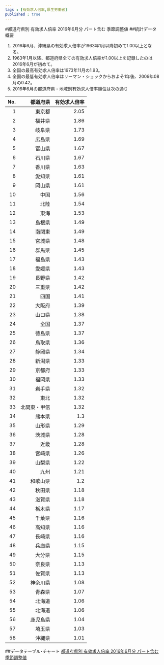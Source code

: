 ```yaml
--- 
tags : [有効求人倍率,厚生労働省] 
published : true
---
```

#都道府県別 有効求人倍率 2016年6月分 パート含む 季節調整値 
##統計データ概要
1. 2016年6月、沖縄県の有効求人倍率が1963年1月以降初めて1.00以上となる。
1. 1963年1月以降、都道府県全ての有効求人倍率が1.00以上を記録したのは2016年6月が初めて。
1. 全国の最高有効求人倍率は1973年11月の1.93。
1. 全国の最低有効求人倍率はリーマン・ショックからおよそ1年後、2009年08月の0.42。
1. 2016年6月の都道府県・地域別有効求人倍率順位は次の通り

|No.|都道府県|有効求人倍率|
|-:|-:|-:|
|1|東京都|2.05|
|2|福井県|1.86|
|3|岐阜県|1.73|
|4|広島県|1.69|
|5|富山県|1.67|
|6|石川県|1.67|
|7|香川県|1.63|
|8|愛知県|1.61|
|9|岡山県|1.61|
|10|中国|1.56|
|11|北陸|1.54|
|12|東海|1.53|
|13|島根県|1.49|
|14|南関東|1.49|
|15|宮城県|1.48|
|16|群馬県|1.45|
|17|福島県|1.43|
|18|愛媛県|1.43|
|19|長野県|1.42|
|20|三重県|1.42|
|21|四国|1.41|
|22|大阪府|1.39|
|23|山口県|1.38|
|24|全国|1.37|
|25|徳島県|1.37|
|26|鳥取県|1.36|
|27|静岡県|1.34|
|28|新潟県|1.33|
|29|京都府|1.33|
|30|福岡県|1.33|
|31|岩手県|1.32|
|32|東北|1.32|
|33|北関東・甲信|1.32|
|34|熊本県|1.3|
|35|山形県|1.29|
|36|茨城県|1.28|
|37|近畿|1.28|
|38|宮崎県|1.26|
|39|山梨県|1.22|
|40|九州|1.21|
|41|和歌山県|1.2|
|42|秋田県|1.18|
|43|滋賀県|1.18|
|44|栃木県|1.17|
|45|千葉県|1.16|
|46|高知県|1.16|
|47|長崎県|1.16|
|48|兵庫県|1.15|
|49|大分県|1.15|
|50|奈良県|1.13|
|51|佐賀県|1.13|
|52|神奈川県|1.08|
|53|青森県|1.07|
|54|北海道|1.06|
|55|北海道|1.06|
|56|鹿児島県|1.04|
|57|埼玉県|1.03|
|58|沖縄県|1.01|
  
  
##データテーブル･チャート
[都道府県別 有効求人倍率 2016年6月分 パート含む 季節調整値 ](http://knowledgevault.saecanet.com/charts/am-consulting.co.jp-2016-08-04-15-24-32.html)
